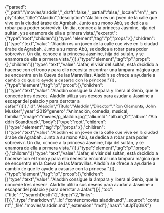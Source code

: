 {"parsed":{"_path":"/movies/aladdin","_draft":false,"_partial":false,"_locale":"en","_empty":false,"title":"Aladdin","description":"Aladdín es un joven de la calle que vive en la ciudad árabe de Agrabah. Junto a su mono Abú, se dedica a robar para poder sobrevivir. Un día, conoce a la princesa Jasmine, hija del sultán, y se enamora de ella a primera vista.","excerpt":{"type":"root","children":[{"type":"element","tag":"p","props":{},"children":[{"type":"text","value":"Aladdín es un joven de la calle que vive en la ciudad árabe de Agrabah. Junto a su mono Abú, se dedica a robar para poder sobrevivir. Un día, conoce a la princesa Jasmine, hija del sultán, y se enamora de ella a primera vista."}]},{"type":"element","tag":"p","props":{},"children":[{"type":"text","value":"Jafar, el visir del sultán, está decidido a hacerse con el trono y para ello necesita encontrar una lámpara mágica que se encuentra en la Cueva de las Maravillas. Aladdín se ofrece a ayudarle a cambio de que le ayude a casarse con la princesa."}]},{"type":"element","tag":"p","props":{},"children":[{"type":"text","value":"Aladdín consigue la lámpara y libera al Genio, que le concede tres deseos. Aladdín utiliza sus deseos para ayudar a Jasmine a escapar del palacio y para derrotar a Jafar."}]}]},"id":"Aladdín","Título":"Aladdín","Director":"Ron Clements, John Musker","year":2019,"genero":"Animación, comedia, musical, familiar","image":"movies/p_aladdin.jpg","albumId":"album_12","album":"Aladdín Soundtrack","body":{"type":"root","children":[{"type":"element","tag":"p","props":{},"children":[{"type":"text","value":"Aladdín es un joven de la calle que vive en la ciudad árabe de Agrabah. Junto a su mono Abú, se dedica a robar para poder sobrevivir. Un día, conoce a la princesa Jasmine, hija del sultán, y se enamora de ella a primera vista."}]},{"type":"element","tag":"p","props":{},"children":[{"type":"text","value":"Jafar, el visir del sultán, está decidido a hacerse con el trono y para ello necesita encontrar una lámpara mágica que se encuentra en la Cueva de las Maravillas. Aladdín se ofrece a ayudarle a cambio de que le ayude a casarse con la princesa."}]},{"type":"element","tag":"p","props":{},"children":[{"type":"text","value":"Aladdín consigue la lámpara y libera al Genio, que le concede tres deseos. Aladdín utiliza sus deseos para ayudar a Jasmine a escapar del palacio y para derrotar a Jafar."}]}],"toc":{"title":"","searchDepth":2,"depth":2,"links":[]}},"_type":"markdown","_id":"content:movies:aladdin.md","_source":"content","_file":"movies/aladdin.md","_extension":"md"},"hash":"utJpTq0lnX"}
